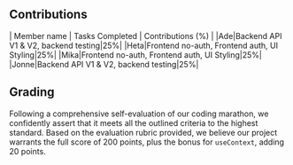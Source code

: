 ## Contributions

| Member name | Tasks Completed | Contributions (%) |
|Ade|Backend API V1 & V2, backend testing|25%|
|Heta|Frontend no-auth, Frontend auth, UI Styling|25%|
|Mika|Frontend no-auth, Frontend auth, UI Styling|25%|
|Jonne|Backend API V1 & V2, backend testing|25%|

## Grading

Following a comprehensive self-evaluation of our coding marathon, we confidently assert that it meets all the outlined criteria to the highest standard. Based on the evaluation rubric provided, we believe our project warrants the full score of 200 points, plus the bonus for ``useContext``, adding 20 points. 
